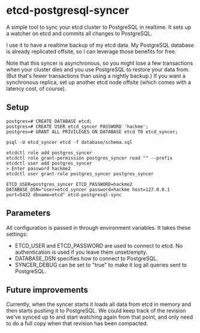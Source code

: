 # etcd-postgresql-syncer

A simple tool to sync your etcd cluster to PostgreSQL in realtime. It sets up a watcher on etcd and commits all changes to PostgreSQL.

I use it to have a realtime backup of my etcd data. My PostgreSQL database is already replicated offsite, so I can leverage those benefits for free.

Note that this syncer is asynchronous, so you might lose a few transactions when your cluster dies and you use PostgreSQL to restore your data from. (But that's fewer transactions than using a nightly backup.) If you want a synchronous replica, set up another etcd node offsite (which comes with a latency cost, of course).

## Setup

```
postgres=# CREATE DATABASE etcd;
postgres=# CREATE USER etcd_syncer PASSWORD 'hackme';
postgres=# GRANT ALL PRIVILEGES ON DATABASE etcd TO etcd_syncer;

psql -U etcd_syncer etcd -f database/schema.sql

etcdctl role add postgres_syncer
etcdctl role grant-permission postgres_syncer read "" --prefix
etcdctl user add postgres_syncer
> Enter password hackme2
etcdctl user grant-role postgres_syncer postgres_syncer

ETCD_USER=postgres_syncer ETCD_PASSWORD=hackme2 DATABASE_DSN="user=etcd_syncer password=hackme host=127.0.0.1 port=5432 dbname=etcd" etcd-postgresql-sync
```

## Parameters

All configuration is passed in through environment variables. It takes these settings:

- ETCD_USER and ETCD_PASSWORD are used to connect to etcd. No authentication is used if you leave them unset/empty.
- DATABASE_DSN specifies how to connect to PostgreSQL.
- SYNCER_DEBUG can be set to "true" to make it log all queries sent to PostgreSQL.

## Future improvements

Currently, when the syncer starts it loads all data from etcd in memory and then starts pushing it to PostgreSQL. We could keep track of the revision we've synced up to and start watching again from that point, and only need to do a full copy when that revision has been compacted.
